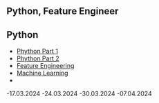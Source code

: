 ## Python, Feature Engineer

## Python 

- [Phython Part 1](17.03.2023_W1.py)
- [Phython Part 2](python_part2.py)
- [Feature Engineering](feature_engineering.py)
- [Machine Learning](ML)
- 
-17.03.2024
-24.03.2024
-30.03.2024
-07.04.2024


